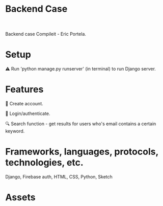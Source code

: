 <p align="center"> 
     <h1>Backend Case</h1>
     <br>
     <br>
     <a> Backend case Compileit - Eric Portela.
     </a>
</p>


# Setup

:warning: Run 'python manage.py runserver' (in terminal) to run Django server.



# Features
📂 Create account.

🏡 Login/authenticate.

🔍 Search function - get results for users who's email contains a certain keyword.



# Frameworks, languages, protocols, technologies, etc.

Django, Firebase auth, HTML, CSS, Python, Sketch


# Assets

<img href="https://user-images.githubusercontent.com/123047368/213462199-de34773f-1bf5-4a88-a1c0-ce8da91293b7.png">

<img href="https://user-images.githubusercontent.com/123047368/213462263-91d5d406-2b4d-4748-891d-8034c27b1bde.png">

